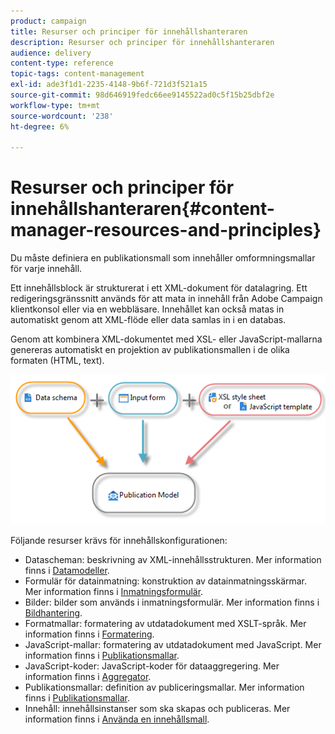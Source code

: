 ```yaml
---
product: campaign
title: Resurser och principer för innehållshanteraren
description: Resurser och principer för innehållshanteraren
audience: delivery
content-type: reference
topic-tags: content-management
exl-id: ade3f1d1-2235-4148-9b6f-721d3f521a15
source-git-commit: 98d646919fedc66ee9145522ad0c5f15b25dbf2e
workflow-type: tm+mt
source-wordcount: '238'
ht-degree: 6%

---
```


# Resurser och principer för innehållshanteraren{#content-manager-resources-and-principles}

Du måste definiera en publikationsmall som innehåller omformningsmallar för varje innehåll.

Ett innehållsblock är strukturerat i ett XML-dokument för datalagring. Ett redigeringsgränssnitt används för att mata in innehåll från Adobe Campaign klientkonsol eller via en webbläsare. Innehållet kan också matas in automatiskt genom att XML-flöde eller data samlas in i en databas.

Genom att kombinera XML-dokumentet med XSL- eller JavaScript-mallarna genereras automatiskt en projektion av publikationsmallen i de olika formaten (HTML, text).

![](assets/d_ncs_content_process.png)

Följande resurser krävs för innehållskonfigurationen:

* Datascheman: beskrivning av XML-innehållsstrukturen. Mer information finns i [Datamodeller](../../delivery/using/data-schemas.md).
* Formulär för datainmatning: konstruktion av datainmatningsskärmar. Mer information finns i [Inmatningsformulär](../../delivery/using/input-forms.md).
* Bilder: bilder som används i inmatningsformulär. Mer information finns i [Bildhantering](../../delivery/using/formatting.md#image-management).
* Formatmallar: formatering av utdatadokument med XSLT-språk. Mer information finns i [Formatering](../../delivery/using/formatting.md).
* JavaScript-mallar: formatering av utdatadokument med JavaScript. Mer information finns i [Publikationsmallar](../../delivery/using/publication-templates.md).
* JavaScript-koder: JavaScript-koder för dataaggregering. Mer information finns i [Aggregator](../../delivery/using/publication-templates.md#aggregator).
* Publikationsmallar: definition av publiceringsmallar. Mer information finns i [Publikationsmallar](../../delivery/using/publication-templates.md).
* Innehåll: innehållsinstanser som ska skapas och publiceras. Mer information finns i [Använda en innehållsmall](../../delivery/using/using-a-content-template.md).
